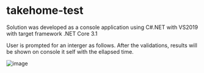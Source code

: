 # takehome-test

Solution was developed as a console application using C#.NET with VS2019 with target framework .NET Core 3.1

User is prompted for an interger as follows. After the validations, results will be shown on console it self with the ellapsed time.

![image](https://user-images.githubusercontent.com/13043726/167339709-eb986688-2acc-4598-ae24-a27438ae035b.png)

